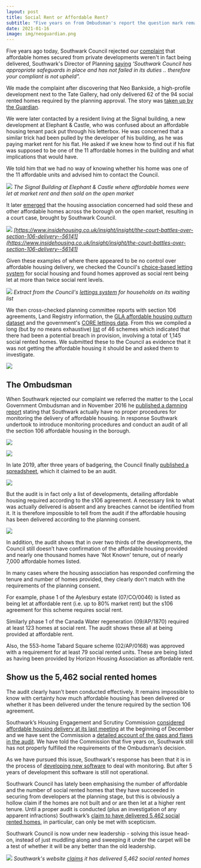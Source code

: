 ```yaml
---
layout: post
title: Social Rent or Affordable Rent?
subtitle: "Five years on from Ombudsman's report the question mark remains."
date: 2021-01-16
image: img/neoguardian.png
---
```

Five years ago today, Southwark Council rejected our [complaint](https://35percent.org/img/ccomplaint15Dec2016.pdf) that affordable homes secured from private developments weren't in fact being delivered, Southwark's Director of Planning [saying](https://35percent.org/img/Stage1response28Jan2016.pdf) _‘Southwark Council has appropriate safeguards in place and has not failed in its duties .. therefore your compliant is not upheld"._

We made the complaint after discovering that Neo Bankside, a high-profile development next to the Tate Gallery, had only delivered 62 of the 94 social rented homes required by the planning approval. The story was [taken up by the Guardian](https://www.theguardian.com/artanddesign/architecture-design-blog/2015/jul/21/neo-bankside-how-richard-rogers-new-non-dom-accom-cut-out-the-poor).

We were later contacted by a resident living at the Signal building, a new development at Elephant & Castle, who was confused about an affordable housing tenant pack put through his letterbox. He was concerned that a similar trick had been pulled by the developer of his building, as he was paying market rent for his flat. He asked if we knew how to find out if his flat was supposed to be one of the 11 affordable homes in the building and what implications that would have.

We told him that we had no way of knowing whether his home was one of the 11 affordable units and advised him to contact the Council.

![](https://omghcontent.affino.com/AcuCustom/Sitename/DAM/096/signal-building-MIN.jpg)
*The Signal Building at Elephant & Castle where affordable homes were let at market rent and then sold on the open market*


It later [emerged](https://www.insidehousing.co.uk/insight/insight/the-court-battles-over-section-106-delivery--56141) that the housing association concerned had sold these and other affordable homes across the borough on the open market, resulting in a court case, brought by Southwark Council.

![](https://35percent.org/img/lhah.png)
*[https://www.insidehousing.co.uk/insight/insight/the-court-battles-over-section-106-delivery--56141](https://www.insidehousing.co.uk/insight/insight/the-court-battles-over-section-106-delivery--56141)*

Given these examples of where there appeared to be no control over affordable housing delivery, we checked the Council's [choice-based letting system](https://www.southwarkhomesearch.org.uk/) for social housing and found homes approved as social rent being let at more than twice social rent levels.

![](https://35percent.org/img/nhghomesearch.jpg)
*Extract from the Council's [lettings system](https://www.southwarkhomesearch.org.uk) for households on its waiting list*

We then cross-checked planning committee reports with section 106 agreements, Land Registry information, the [GLA affordable housing outturn dataset](https://data.london.gov.uk/dataset/gla-affordable-housing-programme-outturn/resource/0c87e5dc-f1e9-4edf-b246-bef6b40a9ba3) and the government's [CORE lettings data](https://core.communities.gov.uk/). From this we compiled a long (but by no means exhaustive) [list](https://35percent.org/img/section106_tenure_breaches.pdf) of 46 schemes which indicated that there had been a potential breach in provision, involving a total of 1,145 social rented homes. We submitted these to the Council as evidence that it was not getting the affordable housing it should be and asked them to investigate.

![](https://35percent.org/img/arexampless.png)

## The Ombudsman
When Southwark rejected our complaint we referred the matter to the Local Government Ombudsman and in November 2016 he [published a damning report](https://35percent.org/2016-12-12-ombudsman-slams-southwark-for-no-s106-monitoring/) stating that Southwark actually have no proper procedures for monitoring the delivery of affordable housing. In response Southwark undertook to introduce monitoring procedures and conduct an audit of all the section 106 affordable housing in the borough.

![](https://35percent.org/img/LGOFinalDecisionSOR.png)


![](https://35percent.org/img/lgoreport.png)

In late 2019, after three years of badgering, the Council finally [published a spreadsheet](https://www.southwark.gov.uk/planning-and-building-control/planning-policy-and-transport-policy/monitoring/authority-monitoring-report/housing?chapter=9), which it claimed to be an audit.

![](https://35percent.org/img/auditpage.png)

But the audit is in fact only a list of developments, detailing affordable housing required according to the s106 agreement. A necessary link to what was actually delivered is absent and any breaches cannot be identified from it. It is therefore impossible to tell from the audit if the affordable housing has been delivered according to the planning consent.

![](https://35percent.org/img/audit_extract.png)

In addition, the audit shows that in over two thirds of the developments, the Council still doesn’t have confirmation of the affordable housing provided and nearly one thousand homes have 'Not Known' tenure, out of nearly 7,000 affordable homes listed.

In many cases where the housing association has responded confirming the tenure and number of homes provided, they clearly don't match with the requirements of the planning consent.

For example, phase 1 of the Aylesbury estate (07/CO/0046) is listed as being let at affordable rent (i.e. up to 80% market rent) but the s106 agreement for this scheme requires social rent.

Similarly phase 1 of the Canada Water regeneration (09/AP/1870) required at least 123 homes at social rent. The audit shows these all at being provided at affordable rent.

Also, the 553-home Tabard Square scheme (02/AP/0168) was approved with a requirement for at least 79 social rented units. These are being listed as having been provided by Horizon Housing Association as affordable rent.

## Show us the 5,462 social rented homes

The audit clearly hasn’t been conducted effectively. It remains impossible to know with certainty how much affordable housing has been delivered or whether it has been delivered under the tenure required by the section 106 agreement.

Southwark’s Housing Engagement and Scrutiny Commission [considered affordable housing delivery at its last meeting](https://www.youtube.com/watch?v=OF0cobZ3kIk&amp;feature=youtu.be) at the beginning of December and we have sent the Commission a [detailed account of the gaps and flaws in the audit](https://35percent.org/img/hscrutiny.pdf). We have told the Commission that five years on, Southwark still has not properly fulfilled the requirements of the Ombudsman’s decision. 

As we have pursued this issue, Southwark's response has been that it is in the process of [developing new software](https://www.southwark.gov.uk/innovate/collabrative-project/affordable-housing-monitoring) to deal with monitoring. But after 5 years of development this software is still not operational. 

Southwark Council has lately been emphasising the number of affordable and the number of social rented homes that they have succeeded in securing from developers at the planning stage, but this is obviously a hollow claim if the homes are not built and or are then let at a higher rent tenure. Until a proper audit is conducted (plus an investigation of any apparent infractions) Southwark’s [claim to have delivered 5,462 social rented homes](https://www.southwark.gov.uk/planning-and-building-control/planning-policy-and-transport-policy/monitoring/authority-monitoring-report/housing?chapter=4), in particular, can only be met with scepticism. 

Southwark Council is now under new leadership - solving this issue head-on, instead of just muddling along and sweeping it under the carpet will be a test of whether it will be any better than the old leadership.

![](https://35percent.org/img/screenshotahmon.png)
*Southwark's website [claims](https://www.southwark.gov.uk/planning-and-building-control/planning-policy-and-transport-policy/monitoring/authority-monitoring-report/housing?chapter=4) it has delivered 5,462 social rented homes*

<meta name="twitter:card" content="summary_large_image">
<meta name="twitter:site" content="@35percent_EAN">
<meta name="twitter:title" content="Social Rent or Affordable Rent?">
<meta name="twitter:description" content="5 years after damning Ombudsman report and Southwark still doesn't know (or care) which tenure is delivered.">
<meta name="twitter:image" content="https://35percent.org/img/arexampless.png">

